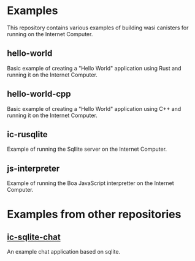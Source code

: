 # Examples

This repository contains various examples of building wasi canisters for running on the Internet Computer.

## hello-world
Basic example of creating a "Hello World" application using Rust and running it on the Internet Computer. 

## hello-world-cpp
Basic example of creating a "Hello World" application using C++ and running it on the Internet Computer.

## ic-rusqlite
Example of running the Sqllite server on the Internet Computer.

## js-interpreter
Example of running the Boa JavaScript interpretter on the Internet Computer.


# Examples from other repositories

## [ic-sqlite-chat](https://github.com/kristoferlund/ic-sqlite-chat)
An example chat application based on sqlite.


